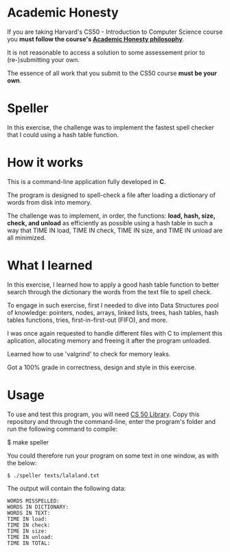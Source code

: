 # Academic Honesty
If you are taking Harvard's CS50 - Introduction to Computer Science course you **must follow the course's [Academic Honesty philosophy](https://cs50.harvard.edu/x/2021/honesty/)**.

It is not reasonable to access a solution to some assessement prior to (re-)submitting your own.

The essence of all work that you submit to the CS50 course **must be your own**. 

# Speller
In this exercise, the challenge was to implement the fastest spell checker that I could using a hash table function.

# How it works
This is a command-line application fully developed in **C**.

The program is designed to spell-check a file after loading a dictionary of words from disk into memory.

The challenge was to implement, in order, the functions: **load, hash, size, check, and unload** as efficiently as possible using a hash table in such a way that TIME IN load, TIME IN check, TIME IN size, and TIME IN unload are all minimized. 
  
# What I learned
In this exercise, I learned how to apply a good hash table function to better search through the dictionary the words from the text file to spell check.

To engage in such exercise, first I needed to dive into Data Structures pool of knowledge: pointers, nodes, arrays, linked lists, trees, hash tables, hash tables functions, tries, first-in-first-out (FIFO), and more. 

I was once again requested to handle different files with C to implement this aplication, allocating memory and freeing it after the program unloaded.

Learned how to use 'valgrind' to check for memory leaks.

Got a 100% grade in correctness, design and style in this exercise.

# Usage
To use and test this program, you will need [CS 50 Library](https://cs50.readthedocs.io/libraries/cs50/c/). Copy this repository and through the command-line, enter the program's folder and run the following command to compile:

$ make speller

You could therefore run your program on some text in one window, as with the below:

    $ ./speller texts/lalaland.txt
    
The output will contain the following data:

    WORDS MISSPELLED:
    WORDS IN DICTIONARY:
    WORDS IN TEXT:
    TIME IN load:
    TIME IN check:
    TIME IN size:
    TIME IN unload:
    TIME IN TOTAL:

